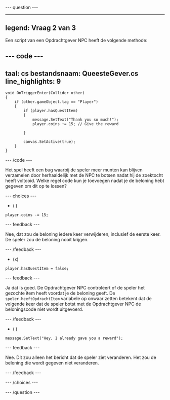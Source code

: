 
--- question ---

---
legend: Vraag 2 van 3
---

Een script van een Opdrachtgever NPC heeft de volgende methode:

--- code ---
---
taal: cs bestandsnaam: QueesteGever.cs
line_highlights: 9
---

    void OnTriggerEnter(Collider other)
    {
        if (other.gameObject.tag == "Player")
        {
            if (player.hasQuestItem)
            {
                message.SetText("Thank you so much!");
                player.coins += 15; // Give the reward
    
            }
    
            canvas.SetActive(true);
        }
    }
--- /code ---

Het spel heeft een bug waarbij de speler meer munten kan blijven verzamelen door herhaaldelijk met de NPC te botsen nadat hij de zoektocht heeft voltooid. Welke regel code kun je toevoegen nadat je de beloning hebt gegeven om dit op te lossen?

--- choices ---

- ( )
```
player.coins -= 15;
```

  --- feedback ---

  Nee, dat zou de beloning iedere keer verwijderen, inclusief de eerste keer. De speler zou de beloning nooit krijgen.

  --- /feedback ---

- (x)
```
player.hasQuestItem = false;
```

  --- feedback ---

Ja dat is goed. De Opdrachtgever NPC controleert of de speler het gezochte item heeft voordat je de beloning geeft. De `speler.heeftOpdrachtItem` variabele op onwaar zetten betekent dat de volgende keer dat de speler botst met de Opdrachtgever NPC de beloningscode niet wordt uitgevoerd.

  --- /feedback ---

- ( )
```
message.SetText("Hey, I already gave you a reward");
```

  --- feedback ---

Nee. Dit zou alleen het bericht dat de speler ziet veranderen. Het zou de beloning die wordt gegeven niet veranderen.

  --- /feedback ---

--- /choices ---

--- /question ---

